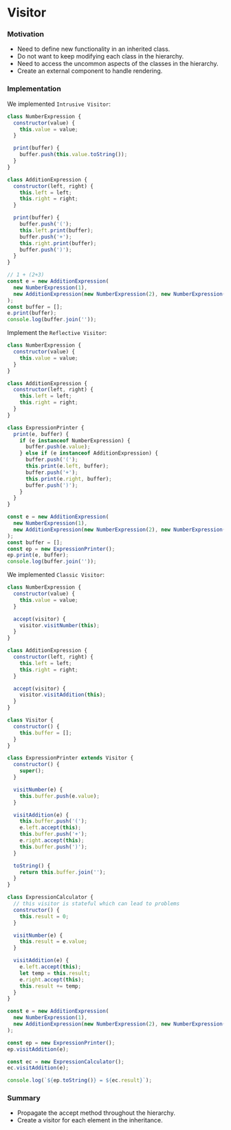 # Visitor

### Motivation

- Need to define new functionality in an inherited class.
- Do not want to keep modifying each class in the hierarchy.
- Need to access the uncommon aspects of the classes in the hierarchy.
- Create an external component to handle rendering.

### Implementation

We implemented `Intrusive Visitor`:

```javascript
class NumberExpression {
  constructor(value) {
    this.value = value;
  }

  print(buffer) {
    buffer.push(this.value.toString());
  }
}

class AdditionExpression {
  constructor(left, right) {
    this.left = left;
    this.right = right;
  }

  print(buffer) {
    buffer.push('(');
    this.left.print(buffer);
    buffer.push('+');
    this.right.print(buffer);
    buffer.push(')');
  }
}

// 1 + (2+3)
const e = new AdditionExpression(
  new NumberExpression(1),
  new AdditionExpression(new NumberExpression(2), new NumberExpression(3))
);
const buffer = [];
e.print(buffer);
console.log(buffer.join(''));
```

Implement the `Reflective Visitor`:

```javascript
class NumberExpression {
  constructor(value) {
    this.value = value;
  }
}

class AdditionExpression {
  constructor(left, right) {
    this.left = left;
    this.right = right;
  }
}

class ExpressionPrinter {
  print(e, buffer) {
    if (e instanceof NumberExpression) {
      buffer.push(e.value);
    } else if (e instanceof AdditionExpression) {
      buffer.push('(');
      this.print(e.left, buffer);
      buffer.push('+');
      this.print(e.right, buffer);
      buffer.push(')');
    }
  }
}

const e = new AdditionExpression(
  new NumberExpression(1),
  new AdditionExpression(new NumberExpression(2), new NumberExpression(3))
);
const buffer = [];
const ep = new ExpressionPrinter();
ep.print(e, buffer);
console.log(buffer.join(''));
```

We implemented `Classic Visitor`:

```javascript
class NumberExpression {
  constructor(value) {
    this.value = value;
  }

  accept(visitor) {
    visitor.visitNumber(this);
  }
}

class AdditionExpression {
  constructor(left, right) {
    this.left = left;
    this.right = right;
  }

  accept(visitor) {
    visitor.visitAddition(this);
  }
}

class Visitor {
  constructor() {
    this.buffer = [];
  }
}

class ExpressionPrinter extends Visitor {
  constructor() {
    super();
  }

  visitNumber(e) {
    this.buffer.push(e.value);
  }

  visitAddition(e) {
    this.buffer.push('(');
    e.left.accept(this);
    this.buffer.push('+');
    e.right.accept(this);
    this.buffer.push(')');
  }

  toString() {
    return this.buffer.join('');
  }
}

class ExpressionCalculator {
  // this visitor is stateful which can lead to problems
  constructor() {
    this.result = 0;
  }

  visitNumber(e) {
    this.result = e.value;
  }

  visitAddition(e) {
    e.left.accept(this);
    let temp = this.result;
    e.right.accept(this);
    this.result += temp;
  }
}

const e = new AdditionExpression(
  new NumberExpression(1),
  new AdditionExpression(new NumberExpression(2), new NumberExpression(3))
);

const ep = new ExpressionPrinter();
ep.visitAddition(e);

const ec = new ExpressionCalculator();
ec.visitAddition(e);

console.log(`${ep.toString()} = ${ec.result}`);
```

### Summary

- Propagate the accept method throughout the hierarchy.
- Create a visitor for each element in the inheritance.
